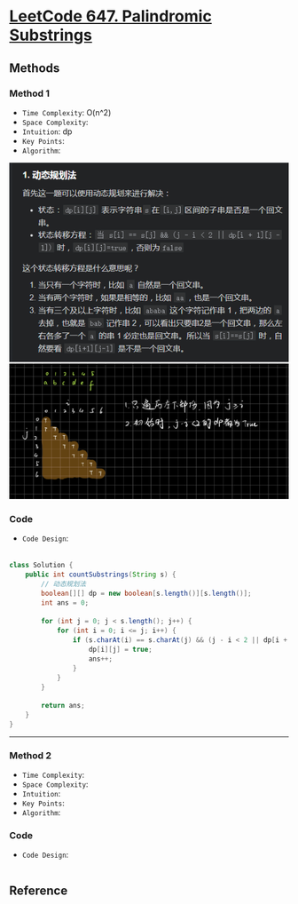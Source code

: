 # [LeetCode 647. Palindromic Substrings](https://leetcode-cn.com/problems/palindromic-substrings/)

## Methods

### Method 1

* `Time Complexity`: O(n^2)
* `Space Complexity`:
* `Intuition`: dp
* `Key Points`:
* `Algorithm`:

![28](../../Image/28.png)
![27](../../Image/27.png)

### Code

* `Code Design`:

```java

class Solution {
    public int countSubstrings(String s) {
        // 动态规划法
        boolean[][] dp = new boolean[s.length()][s.length()];
        int ans = 0;

        for (int j = 0; j < s.length(); j++) {
            for (int i = 0; i <= j; i++) {
                if (s.charAt(i) == s.charAt(j) && (j - i < 2 || dp[i + 1][j - 1])) {
                    dp[i][j] = true;
                    ans++;
                }
            }
        }

        return ans;
    }
}
```

----------------------

### Method 2

* `Time Complexity`:
* `Space Complexity`:
* `Intuition`:
* `Key Points`:
* `Algorithm`:

### Code

* `Code Design`:

```java


```

## Reference
